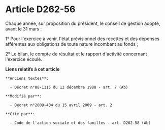 # Article D262-56

Chaque année, sur proposition du président, le conseil de gestion adopte, avant le 31 mars : 

1° Pour l'exercice à venir, l'état prévisionnel des recettes et des dépenses afférentes aux obligations de toute nature
incombant au fonds ; 

2° Le bilan, le compte de résultat et le rapport d'activité concernant l'exercice écoulé.

**Liens relatifs à cet article**

	**Anciens textes**:

	  - Décret n°88-1115 du 12 décembre 1988 - art. 7 (Ab)

	**Modifié par**:

	  - Décret n°2009-404 du 15 avril 2009 - art. 2

	**Cité par**:

	  - Code de l'action sociale et des familles - art. D262-58 (Ab)
